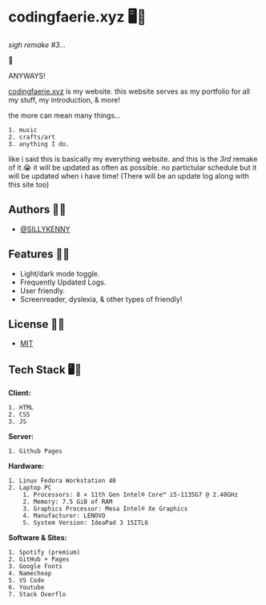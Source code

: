 
# codingfaerie.xyz 🖥️🍄

*sigh remake #3...*

🍄

ANYWAYS!

[codingfaerie.xyz](https://www.codingfaerie.xyz) is my website. this website serves as my portfolio for all my stuff, my introduction, & more!

the more can mean many things...

    1. music
    2. crafts/art
    3. anything I do.

like i said this is basically my everything website. and this is the *3rd* remake of it.😭 it will be updated as often as possible. no partictular schedule but it will be updated when i have time! (There will be an update log along with this site too)
## Authors 📝📖

- [@SILLYKENNY](https://www.github.com/sillykenny)


## Features 🔋🪫

- Light/dark mode toggle.
- Frequently Updated Logs.
- User friendly.
- Screenreader, dyslexia, & other types of friendly!
## License 📨📰

- [MIT](https://choosealicense.com/licenses/mit/)


## Tech Stack 🖥️💎

**Client:**

    1. HTML
    2. CSS
    3. JS

**Server:** 

    1. Github Pages

**Hardware:**

    1. Linux Fedora Workstation 40
    2. Laptop PC
        1. Processors: 8 × 11th Gen Intel® Core™ i5-1135G7 @ 2.40GHz
        2. Memory: 7.5 GiB of RAM
        3. Graphics Processor: Mesa Intel® Xe Graphics
        4. Manufacturer: LENOVO
        5. System Version: IdeaPad 3 15ITL6

**Software & Sites:**

    1. Spotify (premium)
    2. GitHub + Pages
    3. Google Fonts
    4. Namecheap
    5. VS Code
    6. Youtube
    7. Stack Overflo

